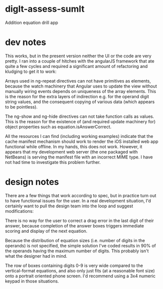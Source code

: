 # digIt-assess-sumIt
Addition equation drill app

# dev notes
This works, but in the present version neither the UI or the code are very pretty.
I ran into a couple of hitches with the angularJS framework that ate quite a few cycles
and required a significant amount of refactoring and kludging to get it to work:

Arrays used in ng-repeat directives can not have primitives as elements, because the
watch machinery that Angular uses to update the view without manually wiring events
depends on uniqueness of the array elements.  This is the reason for the extra layers
of indirection e.g. for the operand digit string values, and the consequent copying
of various data (which appears to be pointless).

The ng-show and ng-hide directives can not take function calls as values. This is the
reason for the existence of (and required update machinery for) object properties such 
as equation.isAnswerCorrect.

All the resources I can find (including working examples) indicate that the cache manifest
mechanism should work to render the iOS installed web app functional while offline. In
my hands, this does not work.  However, it appears that my development web server (the
one packaged with NetBeans) is serving the manifest file with an incorrect MIME type.
I have not had time to investigate this problem further.

# design notes
There are a few things that work according to spec, but in practice turn out to have
functional issues for the user.  In a real development situation, I'd certainly want
to pull the design team into the loop and suggest modifications:

There is no way for the user to correct a drag error in the last digit of their
answer, because completion of the answer boxes triggers immediate scoring and display
of the next equation.

Because the distribution of equation sizes (i.e. number of digits in the operands)
is not specified, the simple solution I've coded results in 90% of the operands having
the maximum number of digits.  This probably isn't what the designer had in mind.

The row of boxes containing digits 0-9 is very wide compared to the vertical-format
equations, and also only just fits (at a reasonable font size) onto a portrait
oriented phone screen.  I'd recommend using a 3x4 numeric keypad in those situations.

